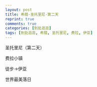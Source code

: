 ```yaml
---
layout: post
title: 希腊-圣托里尼-第二天
reprint: true
comments: true
categories: [到处逛逛]
tags: [到处逛逛, 希腊, 圣托里尼, 费拉, 伊亚]
---
```


圣托里尼（第二天）

费拉小镇

徒步->伊亚

世界最美落日


<script>
    photos=[
        ["http://of74i8aex.bkt.clouddn.com/images/20170920/DSC07643.jpg", "出发->费拉", "75%"],
        ["http://of74i8aex.bkt.clouddn.com/images/20170920/DSC07649.jpg", "悬崖边鳞次栉比的小白房", "75%"],
        ["http://of74i8aex.bkt.clouddn.com/images/20170920/DSC07652.jpg", "远处火山岛，打卡", "75%"],
        ["http://of74i8aex.bkt.clouddn.com/images/20170920/DSC07656.jpg", "", "75%"],
        ["http://of74i8aex.bkt.clouddn.com/images/20170920/DSC07662.jpg", "", "75%"],
        ["http://of74i8aex.bkt.clouddn.com/images/20170920/DSC07663.jpg", "", "75%"],
        ["http://of74i8aex.bkt.clouddn.com/images/20170920/DSC07664.jpg", "费拉小镇", "75%"],
        ["http://of74i8aex.bkt.clouddn.com/images/20170920/DSC07665.jpg", "", "75%"],
        ["http://of74i8aex.bkt.clouddn.com/images/20170920/DSC07666.jpg", "", "75%"],
        ["http://of74i8aex.bkt.clouddn.com/images/20170920/DSC07668.jpg", "", "75%"],
        ["http://of74i8aex.bkt.clouddn.com/images/20170920/DSC07671.jpg", "", "75%"],
        ["http://of74i8aex.bkt.clouddn.com/images/20170920/DSC07673.jpg", "", "75%"],
        ["http://of74i8aex.bkt.clouddn.com/images/20170920/DSC07676.jpg", "晒太阳的猫", "75%"],
        ["http://of74i8aex.bkt.clouddn.com/images/20170920/DSC07677.jpg", "", "75%"],
        ["http://of74i8aex.bkt.clouddn.com/images/20170920/DSC07678.jpg", "", "75%"],
        ["http://of74i8aex.bkt.clouddn.com/images/20170920/DSC07679.jpg", "", "75%"],
        ["http://of74i8aex.bkt.clouddn.com/images/20170920/DSC07680.jpg", "", "75%"],
        ["http://of74i8aex.bkt.clouddn.com/images/20170920/DSC07684.jpg", "", "75%"],
        ["http://of74i8aex.bkt.clouddn.com/images/20170920/DSC07686.jpg", "", "75%"],
        ["http://of74i8aex.bkt.clouddn.com/images/20170920/DSC07691.jpg", "", "75%"],
        ["http://of74i8aex.bkt.clouddn.com/images/20170920/DSC07698.jpg", "", "75%"],
        ["http://of74i8aex.bkt.clouddn.com/images/20170920/DSC07703.jpg", "", "75%"],
        ["http://of74i8aex.bkt.clouddn.com/images/20170920/DSC07704.jpg", "", "75%"],
        ["http://of74i8aex.bkt.clouddn.com/images/20170920/DSC07707.jpg", "", "75%"],
        ["http://of74i8aex.bkt.clouddn.com/images/20170920/DSC07713.jpg", "", "75%"],
        ["http://of74i8aex.bkt.clouddn.com/images/20170920/DSC07720.jpg", "", "75%"],
        ["http://of74i8aex.bkt.clouddn.com/images/20170920/DSC07721.jpg", "", "75%"],
        ["http://of74i8aex.bkt.clouddn.com/images/20170920/DSC07726.jpg", "蓝顶教堂", "75%"],
        ["http://of74i8aex.bkt.clouddn.com/images/20170920/DSC07735.jpg", "", "75%"],
        ["http://of74i8aex.bkt.clouddn.com/images/20170920/DSC07749.jpg", "", "75%"],
        ["http://of74i8aex.bkt.clouddn.com/images/20170920/DSC07758.jpg", "", "75%"],
        ["http://of74i8aex.bkt.clouddn.com/images/20170920/DSC07759.jpg", "", "75%"],
        ["http://of74i8aex.bkt.clouddn.com/images/20170920/DSC07760.jpg", "", "75%"],
        ["http://of74i8aex.bkt.clouddn.com/images/20170920/DSC07761.jpg", "街边小店", "75%"],
        ["http://of74i8aex.bkt.clouddn.com/images/20170920/DSC07764.jpg", "", "75%"],
        ["http://of74i8aex.bkt.clouddn.com/images/20170920/DSC07767.jpg", "", "75%"],
        ["http://of74i8aex.bkt.clouddn.com/images/20170920/DSC07772.jpg", "", "75%"],
        ["http://of74i8aex.bkt.clouddn.com/images/20170920/DSC07773.jpg", "", "75%"],
        ["http://of74i8aex.bkt.clouddn.com/images/20170920/DSC07774.jpg", "", "75%"],
        ["http://of74i8aex.bkt.clouddn.com/images/20170920/DSC07776.jpg", "", "75%"],
        ["http://of74i8aex.bkt.clouddn.com/images/20170920/DSC07777.jpg", "", "75%"],
        ["http://of74i8aex.bkt.clouddn.com/images/20170920/DSC07778.jpg", "", "75%"],
        ["http://of74i8aex.bkt.clouddn.com/images/20170920/DSC07783.jpg", "", "75%"],
        ["http://of74i8aex.bkt.clouddn.com/images/20170920/DSC07784.jpg", "", "75%"],
        ["http://of74i8aex.bkt.clouddn.com/images/20170920/DSC07788.jpg", "", "75%"],
        ["http://of74i8aex.bkt.clouddn.com/images/20170920/DSC07789.jpg", "", "75%"],
        ["http://of74i8aex.bkt.clouddn.com/images/20170920/DSC07791.jpg", "", "75%"],
        ["http://of74i8aex.bkt.clouddn.com/images/20170920/DSC07792.jpg", "", "75%"],
        ["http://of74i8aex.bkt.clouddn.com/images/20170920/DSC07797.jpg", "", "75%"],
        ["http://of74i8aex.bkt.clouddn.com/images/20170920/DSC07804.jpg", "", "75%"],
        ["http://of74i8aex.bkt.clouddn.com/images/20170920/DSC07805.jpg", "", "75%"],
        ["http://of74i8aex.bkt.clouddn.com/images/20170920/DSC07806.jpg", "", "75%"],
        ["http://of74i8aex.bkt.clouddn.com/images/20170920/DSC07808.jpg", "", "75%"],
        ["http://of74i8aex.bkt.clouddn.com/images/20170920/DSC07810.jpg", "", "75%"],
        ["http://of74i8aex.bkt.clouddn.com/images/20170920/DSC07821.jpg", "", "75%"],
        ["http://of74i8aex.bkt.clouddn.com/images/20170920/DSC07825.jpg", "", "75%"],
        ["http://of74i8aex.bkt.clouddn.com/images/20170920/DSC07828.jpg", "", "75%"],
        ["http://of74i8aex.bkt.clouddn.com/images/20170920/DSC07829.jpg", "", "75%"],
        ["http://of74i8aex.bkt.clouddn.com/images/20170920/DSC07831.jpg", "一个小山头", "75%"],
        ["http://of74i8aex.bkt.clouddn.com/images/20170920/DSC07837.jpg", "", "75%"],
        ["http://of74i8aex.bkt.clouddn.com/images/20170920/DSC07846.jpg", "", "75%"],
        ["http://of74i8aex.bkt.clouddn.com/images/20170920/DSC07848.jpg", "", "75%"],
        ["http://of74i8aex.bkt.clouddn.com/images/20170920/DSC07853.jpg", "", "75%"],
        ["http://of74i8aex.bkt.clouddn.com/images/20170920/DSC07858.jpg", "", "75%"],
        ["http://of74i8aex.bkt.clouddn.com/images/20170920/DSC07861.jpg", "", "75%"],
        ["http://of74i8aex.bkt.clouddn.com/images/20170920/DSC07866.jpg", "", "75%"],
        ["http://of74i8aex.bkt.clouddn.com/images/20170920/DSC07867.jpg", "", "75%"],
        ["http://of74i8aex.bkt.clouddn.com/images/20170920/DSC07873.jpg", "", "75%"],
        ["http://of74i8aex.bkt.clouddn.com/images/20170920/DSC07879.jpg", "伊亚", "75%"],
        ["http://of74i8aex.bkt.clouddn.com/images/20170920/DSC07881.jpg", "", "75%"],
        ["http://of74i8aex.bkt.clouddn.com/images/20170920/DSC07889.jpg", "", "75%"],
        ["http://of74i8aex.bkt.clouddn.com/images/20170920/DSC07894.jpg", "", "75%"],
        ["http://of74i8aex.bkt.clouddn.com/images/20170920/DSC07898.jpg", "", "75%"],
        ["http://of74i8aex.bkt.clouddn.com/images/20170920/DSC07912.jpg", "", "75%"],
        ["http://of74i8aex.bkt.clouddn.com/images/20170920/DSC07926.jpg", "", "75%"],
        ["http://of74i8aex.bkt.clouddn.com/images/20170920/DSC07927.jpg", "", "75%"],
        ["http://of74i8aex.bkt.clouddn.com/images/20170920/DSC07932.jpg", "", "75%"],
        ["http://of74i8aex.bkt.clouddn.com/images/20170920/DSC07935.jpg", "", "75%"],
        ["http://of74i8aex.bkt.clouddn.com/images/20170920/DSC07936.jpg", "", "75%"],
        ["http://of74i8aex.bkt.clouddn.com/images/20170920/DSC07952.jpg", "", "75%"],
        ["http://of74i8aex.bkt.clouddn.com/images/20170920/DSC07962.jpg", "", "75%"],
        ["http://of74i8aex.bkt.clouddn.com/images/20170920/DSC07972.jpg", "", "75%"],
        ["http://of74i8aex.bkt.clouddn.com/images/20170920/DSC07981.jpg", "", "75%"],
        ["http://of74i8aex.bkt.clouddn.com/images/20170920/DSC08000.jpg", "夕阳西下", "75%"],
        ["http://of74i8aex.bkt.clouddn.com/images/20170920/DSC08001.jpg", "", "75%"],
        ["http://of74i8aex.bkt.clouddn.com/images/20170920/DSC08003.jpg", "", "75%"],
        ["http://of74i8aex.bkt.clouddn.com/images/20170920/DSC08005.jpg", "", "75%"],
        ["http://of74i8aex.bkt.clouddn.com/images/20170920/DSC08008.jpg", "", "75%"],
        ["http://of74i8aex.bkt.clouddn.com/images/20170920/DSC08011.jpg", "悬崖上的白房子呈现金色", "75%"],
        ["http://of74i8aex.bkt.clouddn.com/images/20170920/DSC08014.jpg", "", "75%"],
        ["http://of74i8aex.bkt.clouddn.com/images/20170920/DSC08106.jpg", "", "75%"],
        ["http://of74i8aex.bkt.clouddn.com/images/20170920/DSC08107.jpg", "", "75%"],
        ["http://of74i8aex.bkt.clouddn.com/images/20170920/DSC08131.jpg", "", "75%"],
        ["http://of74i8aex.bkt.clouddn.com/images/20170920/DSC08132.jpg", "天边夜色", "75%"],
        ["http://of74i8aex.bkt.clouddn.com/images/20170920/DSC08139.jpg", "晚安", "75%"],
    ];
    for (var i=0; i<photos.length; i++)
    {
        document.write("<figure><a href=\"" + photos[i][0] + "\" target=\"_blank\">")
        document.write("<img src=\"" + photos[i][0] + "\" alt=\"" + photos[i][1] + "\" width=\"" + photos[i][2] + "\">")
        document.write("</a></figure>")

        if (photos[i].length > 3)
            document.write(photos[i][3] + "<br><br>")
        else if (photos[i][1].length > 0)
            document.write(photos[i][1] + "<br><br>")
        else
            document.write("<br>")
    }
</script>
